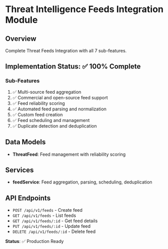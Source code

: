 # Threat Intelligence Feeds Integration Module

## Overview
Complete Threat Feeds Integration with all 7 sub-features.

## Implementation Status: ✅ 100% Complete

### Sub-Features
1. ✅ Multi-source feed aggregation
2. ✅ Commercial and open-source feed support
3. ✅ Feed reliability scoring
4. ✅ Automated feed parsing and normalization
5. ✅ Custom feed creation
6. ✅ Feed scheduling and management
7. ✅ Duplicate detection and deduplication

## Data Models
- **ThreatFeed**: Feed management with reliability scoring

## Services
- **feedService**: Feed aggregation, parsing, scheduling, deduplication

## API Endpoints
- `POST /api/v1/feeds` - Create feed
- `GET /api/v1/feeds` - List feeds
- `GET /api/v1/feeds/:id` - Get feed details
- `PUT /api/v1/feeds/:id` - Update feed
- `DELETE /api/v1/feeds/:id` - Delete feed

**Status**: ✅ Production Ready
